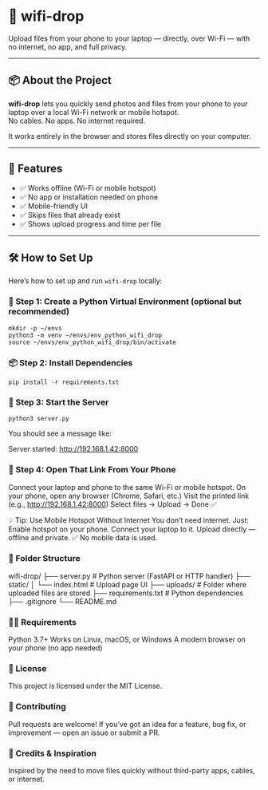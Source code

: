 # 📡 wifi-drop

Upload files from your phone to your laptop — directly, over Wi-Fi — with no internet, no app, and full privacy.

---

## 📦 About the Project

**wifi-drop** lets you quickly send photos and files from your phone to your laptop over a local Wi-Fi network or mobile hotspot.  
No cables. No apps. No internet required.

It works entirely in the browser and stores files directly on your computer.

---

## 🚀 Features

- ✅ Works offline (Wi-Fi or mobile hotspot)  
- ✅ No app or installation needed on phone  
- ✅ Mobile-friendly UI  
- ✅ Skips files that already exist  
- ✅ Shows upload progress and time per file

---

## 🛠️ How to Set Up

Here’s how to set up and run `wifi-drop` locally:

### 📁 Step 1: Create a Python Virtual Environment (optional but recommended)

```
mkdir -p ~/envs
python3 -m venv ~/envs/env_python_wifi_drop
source ~/envs/env_python_wifi_drop/bin/activate
```
### 📦 Step 2: Install Dependencies
```
pip install -r requirements.txt
```
### 🚀 Step 3: Start the Server
```
python3 server.py
```
You should see a message like:

Server started: http://192.168.1.42:8000

### 📱 Step 4: Open That Link From Your Phone

Connect your laptop and phone to the same Wi-Fi or mobile hotspot.
On your phone, open any browser (Chrome, Safari, etc.)
Visit the printed link (e.g., http://192.168.1.42:8000)
Select files → Upload → Done ✅

💡 Tip: Use Mobile Hotspot Without Internet
You don’t need internet. Just:
Enable hotspot on your phone.
Connect your laptop to it.
Upload directly — offline and private.
✅ No mobile data is used.


### 📁 Folder Structure

wifi-drop/
├── server.py              # Python server (FastAPI or HTTP handler)
├── static/
│   └── index.html         # Upload page UI
├── uploads/               # Folder where uploaded files are stored
├── requirements.txt       # Python dependencies
├── .gitignore
└── README.md


### 👨‍💻 Requirements
Python 3.7+
Works on Linux, macOS, or Windows
A modern browser on your phone (no app needed)

### 📄 License
This project is licensed under the MIT License.

### 🤝 Contributing
Pull requests are welcome!
If you’ve got an idea for a feature, bug fix, or improvement — open an issue or submit a PR.

### 💬 Credits & Inspiration
Inspired by the need to move files quickly without third-party apps, cables, or internet.
